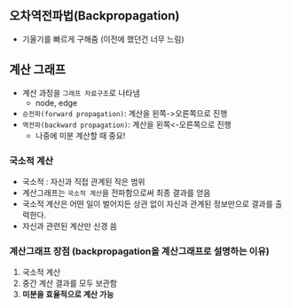 ## 오차역전파법(Backpropagation)
- 기울기를 빠르게 구해줌 (이전에 했던건 너무 느림)

## 계산 그래프
- 계산 과정을 `그래프 자료구조`로 나타냄
	+ node, edge
- `순전파(forward propagation)`: 계산을 왼쪽->오른쪽으로 진행
- `역전파(backward propagation)`: 계산을 왼쪽<-오른쪽으로 진행
	+ 나중에 미분 계산할 때 중요!

### 국소적 계산
- 국소적 : 자신과 직접 관계된 작은 범위
- 계산그래프는 `국소적 계산`을 전파함으로써 최종 결과를 얻음
- 국소적 계산은 어떤 일이 벌어지든 상관 없이 자신과 관계된 정보만으로 결과를 출력한다.
- 자신과 관련된 계산만 신경 씀 

### 계산그래프 장점 (backpropagation을 계산그래프로 설명하는 이유)
1. 국소적 계산
2. 중간 계산 결과를 모두 보관함
3. **미분을 효율적으로 계산 가능**
